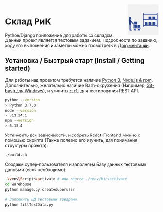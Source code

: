 <img src="./Documentation/images/logo.png" alt="Логотип РиК" width="100px" align="right">

# Склад РиК

Python/Django приложение для работы со складом. Данный проект является
тестовым заданием. Подробности по заданию, ходу его выполнения и заметки можно
посмотреть в [Документации](./Documentation/README.md).

## Установка / Быстрый старт (Install / Getting started)

Для работы над проектом требуется наличие [Python 3](https://www.python.org/downloads/), [Node.js & npm](https://nodejs.org/en/).
Дополнительно, желательно наличие Bash-окружения (Например, [Git-bash для Windows](https://gitforwindows.org/)), и утилиты [`curl`](https://curl.se/windows/). для тестирования REST API.

```sh
python --version
> Python 3.7.0
node --version
> v12.14.1
npm --version
> 6.13.4
```

Установить все зависимости, и собрать React-Frontend можно с помощью скрипта (Также полезно его изучить, для понимания структуры проекта):

```bash
./build.sh
```

Создаем супер-пользователя и заполняем Базу данных тестовыми данными (если необходимо):

```bash
.\venv\Scripts\activate # или source ./venv/bin/activate
cd warehouse
python manage.py createsuperuser

# Заполнить БД тестовыми товарами
python fillTestData.py
```

